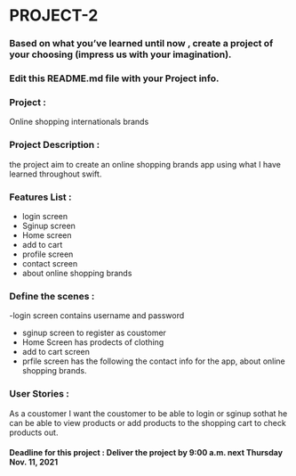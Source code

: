 # PROJECT-2

### Based on what you’ve learned until now , create a project of your choosing (impress us with your imagination).
### Edit this README.md file with your Project info.


### Project : 
Online shopping internationals brands

### Project Description :
the project aim to create an online shopping brands app using what I have learned throughout swift.


### Features List :
- login screen 
- Sginup screen
- Home screen
- add to cart
-  profile screen
- contact screen
- about online shopping brands


### Define the scenes :
-login screen contains username and password
- sginup screen to register as coustomer
- Home Screen has prodects of clothing 
- add to cart screen
- prfile screen has the following the contact info for the app, about online shopping brands.


### User Stories :
As a coustomer I want the coustomer to be able to login or sginup sothat he can be able to view products or add products to the shopping cart to check products out.  




#### Deadline for this project :  Deliver the project by 9:00 a.m. next Thursday Nov. 11, 2021 
